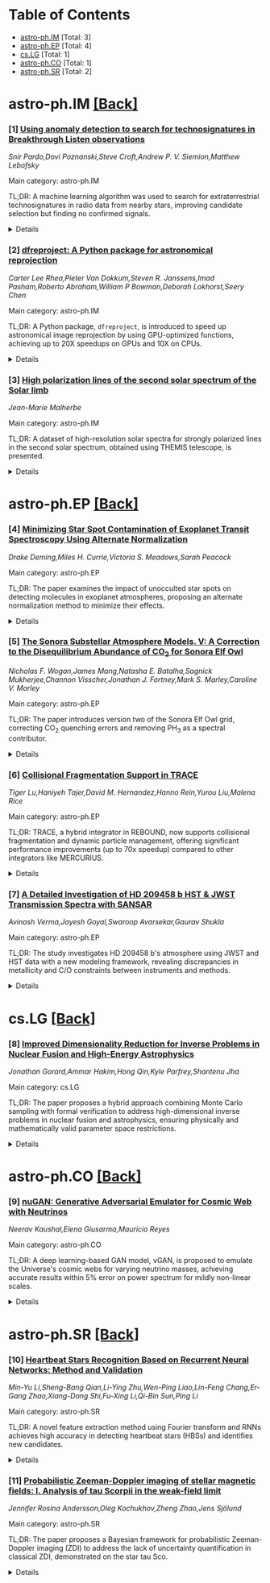 <div id=toc></div>

# Table of Contents

- [astro-ph.IM](#astro-ph.IM) [Total: 3]
- [astro-ph.EP](#astro-ph.EP) [Total: 4]
- [cs.LG](#cs.LG) [Total: 1]
- [astro-ph.CO](#astro-ph.CO) [Total: 1]
- [astro-ph.SR](#astro-ph.SR) [Total: 2]


<div id='astro-ph.IM'></div>

# astro-ph.IM [[Back]](#toc)

### [1] [Using anomaly detection to search for technosignatures in Breakthrough Listen observations](https://arxiv.org/abs/2505.03927)
*Snir Pardo,Dovi Poznanski,Steve Croft,Andrew P. V. Siemion,Matthew Lebofsky*

Main category: astro-ph.IM

TL;DR: A machine learning algorithm was used to search for extraterrestrial technosignatures in radio data from nearby stars, improving candidate selection but finding no confirmed signals.


<details>
  <summary>Details</summary>
Motivation: The exponential growth in radio observation data and the challenge of distinguishing potential extraterrestrial signals from human-made interference necessitate efficient analysis methods.

Method: Combined simulations and machine learning for anomaly detection, ranking candidates based on frequency uniqueness and temporal persistence.

Result: The method improved candidate quality, but no confirmed extraterrestrial signals were found after analyzing ~10^11 spectrograms.

Conclusion: Despite advanced techniques, no technosignatures were detected, highlighting the difficulty of the search.

Abstract: We implement a machine learning algorithm to search for extra-terrestrial
technosignatures in radio observations of several hundred nearby stars,
obtained with the Parkes and Green Bank Telescopes by the Breakthrough Listen
collaboration. Advances in detection technology have led to an exponential
growth in data, necessitating innovative and efficient analysis methods. This
problem is exacerbated by the large variety of possible forms an
extraterrestrial signal might take, and the size of the multidimensional
parameter space that must be searched. It is then made markedly worse by the
fact that our best guess at the properties of such a signal is that it might
resemble the signals emitted by human technology and communications, the main
(yet diverse) contaminant in radio observations. We address this challenge by
using a combination of simulations and machine learning methods for anomaly
detection. We rank candidates by how unusual they are in frequency, and how
persistent they are in time, by measuring the similarity between consecutive
spectrograms of the same star. We validate that our filters significantly
improve the quality of the candidates that are selected for human vetting when
compared to a random selection. Of the ~ 10^11 spectrograms that we analyzed,
we visually inspected thousands of the most promising spectrograms, and
thousands more for validation, about 20,000 in total, and report that no
candidate survived basic scrutiny.

</details>


### [2] [dfreproject: A Python package for astronomical reprojection](https://arxiv.org/abs/2505.03932)
*Carter Lee Rhea,Pieter Van Dokkum,Steven R. Janssens,Imad Pasham,Roberto Abraham,William P Bowman,Deborah Lokhorst,Seery Chen*

Main category: astro-ph.IM

TL;DR: A Python package, `dfreproject`, is introduced to speed up astronomical image reprojection by using GPU-optimized functions, achieving up to 20X speedups on GPUs and 10X on CPUs.


<details>
  <summary>Details</summary>
Motivation: Aligning sub-exposures in deep astronomical images is computationally expensive due to complex trigonometric transformations, creating bottlenecks in processing pipelines.

Method: The package uses Gnomonic projections for pixel-by-pixel shifts and interpolation tools to reproject images onto a common frame, adhering to FITS and SIP standards.

Result: `dfreproject` achieves significant speed improvements: 20X faster on GPUs and 10X on CPUs compared to alternatives.

Conclusion: The package efficiently addresses the computational bottleneck in astronomical image stacking, offering substantial performance gains.

Abstract: Deep astronomical images are often constructed by digitially stacking many
individual sub-exposures. Each sub-exposure is expected to show small
differences in the positions of stars and other objects in the field, due to
the movement of the celestial bodies, changes/imperfections in the
opto-mechanical imaging train, and other factors. To maximize image quality,
one must ensure that each sub-exposure is aligned to a common frame of
reference prior to stacking. This is done by reprojecting each exposure onto a
common target grid defined using a World Coordinate System (WCS) that is
defined by mapping the known angular positions of reference objects to their
observed spatial positions on each image. The transformations needed to
reproject images involve complicated trigonometric expressions which can be
slow to compute, so reprojection can be a major bottleneck in image processing
pipelines.
  To make astronomical reprojections faster to implement in pipelines, we have
written `dfreproject`, a Python package of GPU-optimized functions for this
purpose. The package's functions break down coordinate transformations using
Gnomonic projections to define pixel-by-pixel shifts from the source to the
target plane. The package also provides tools for interpolating a source image
onto a target plane with a single function call. This module follows the FITS
and SIP formats laid out in the seminal papers. Compared to common
alternatives, `dfreproject`'s routines result in speedups of up to 20X when run
on a GPU and 10X when run on a CPU.

</details>


### [3] [High polarization lines of the second solar spectrum of the Solar limb](https://arxiv.org/abs/2505.04239)
*Jean-Marie Malherbe*

Main category: astro-ph.IM

TL;DR: A dataset of high-resolution solar spectra for strongly polarized lines in the second solar spectrum, obtained using THEMIS telescope, is presented.


<details>
  <summary>Details</summary>
Motivation: To provide detailed spectra of the Sun's polarized lines for research on scattering polarization near the limb.

Method: Full Stokes polarimetry (I, Q/I, U/I, V/I) was conducted using the THEMIS telescope at various distances from the limb and disk center.

Result: Polarization rates up to 7% in CaI 4227 Å, 2% in SrI 4607 Å, and 1.4% in BaII 4554 Å were observed.

Conclusion: The dataset is made freely available in FITS format to support further research.

Abstract: We present a dataset of high resolution spectra of the Sun of many strongly
polarized lines belonging to the second solar spectrum, i.e. the spectrum near
the limb in linear polarization (scattering polarization). These solar spectra
were obtained in full Stokes polarimetry (I, Q/I, U/I, V/I) in the quiet Sun at
various distances from the limb, and at disk centre for comparison, with the
ground based CNRS THEMIS telescope. Polarization rates Q/I up to 7% are
obtained in CaI 4227 {\AA} line at $\mu$ = cos$\theta$ = 0, while 2% is reached
in SrI 4607 {\AA} line and 1.4% in BaII 4554 {\AA}. The spectra shown here are
freely available in FITS format to the research community.

</details>


<div id='astro-ph.EP'></div>

# astro-ph.EP [[Back]](#toc)

### [4] [Minimizing Star Spot Contamination of Exoplanet Transit Spectroscopy Using Alternate Normalization](https://arxiv.org/abs/2505.03881)
*Drake Deming,Miles H. Currie,Victoria S. Meadows,Sarah Peacock*

Main category: astro-ph.EP

TL;DR: The paper examines the impact of unocculted star spots on detecting molecules in exoplanet atmospheres, proposing an alternate normalization method to minimize their effects.


<details>
  <summary>Details</summary>
Motivation: To address the overlooked issue of unocculted star spots in molecular detection simulations by Currie et al., focusing on their noise impact.

Method: Simulated detections of molecules (O₂, CO₂, CH₄, H₂O) via spectral cross-correlation, analyzing star spot effects and proposing an alternate normalization method.

Result: Star spots introduce significant noise, especially for water vapor. Molecular oxygen, carbon dioxide, and methane can still be detected without spot correction.

Conclusion: An alternate normalization method minimizes star spot effects, though practical challenges remain. A comprehensive approach is outlined to address these.

Abstract: Recently, Currie et al. simulated the detection of molecules in the
atmospheres of temperate rocky exoplanets transiting nearby M-dwarf stars. They
simulated detections via spectral cross-correlation applied to high resolution
optical and near-IR transit spectroscopy using the ELTs. Currie et al. did not
consider the effect of unocculted star spots, but we do that here for possible
detections of molecular oxygen, carbon dioxide, methane, and water vapor. We
find that confusion noise from unocculted star spots becomes significant for
large programs that stack tens to hundreds of transits to detect these
molecules. Noise from star spots increases with greater spot filling factors,
and star spot temperature has less effect than filling factor. Nevertheless,
molecular oxygen, carbon dioxide, and methane could be detected in temperate
rocky planets transiting nearby M-dwarfs without correcting for star spots.
Water vapor detections are the most affected, with star spots contaminating the
exoplanet signal as well as producing extra noise. Unocculted spots only affect
transit spectroscopy when normalizing by dividing by the total flux from the
star. We describe an alternate normalization method that minimizes star spot
effects by deriving and implementing an unspotted proxy spectrum for the
normalization. We show that the method works in principle using realistic
levels of random observational noise. Alternate normalization would be broadly
applicable to all types of transit spectroscopy, and we discuss challenges to
applying it in practice. We also outline a comprehensive approach that has the
potential to overcome those challenges.

</details>


### [5] [The Sonora Substellar Atmosphere Models. V: A Correction to the Disequilibrium Abundance of CO$_2$ for Sonora Elf Owl](https://arxiv.org/abs/2505.03994)
*Nicholas F. Wogan,James Mang,Natasha E. Batalha,Sagnick Mukherjee,Channon Visscher,Jonathan J. Fortney,Mark S. Marley,Caroline V. Morley*

Main category: astro-ph.EP

TL;DR: The paper introduces version two of the Sonora Elf Owl grid, correcting CO$_2$ quenching errors and removing PH$_3$ as a spectral contributor.


<details>
  <summary>Details</summary>
Motivation: To improve the accuracy of substellar atmosphere models by addressing CO$_2$ quenching and PH$_3$ spectral issues.

Method: Updated the Sonora Elf Owl grid by correcting CO$_2$ quenching with respect to disequilibrium CO abundance and removing PH$_3$ contributions.

Result: Version two provides corrected CO$_2$ concentrations and improved spectra, addressing under-prediction and excessive PH$_3$ absorption.

Conclusion: The updated grid enhances the reliability of substellar atmosphere models for observational interpretation.

Abstract: To aid the interpretation of observations of substellar atmospheres,
Mukherjee et al. (2024) created the Sonora Elf Owl grid of model atmospheres,
simulations that accounted for disequilibrium quench chemistry. However, Sonora
Elf Owl did not accurately estimate CO$_2$ quenching because the models
quenched the gas with respect to the full atmosphere equilibrium, but CO$_2$
should have instead been quenched with respect to the disequilibrium (i.e.,
quenched) abundance of CO. As a result, Sonora Elf Owl under-predicted the
CO$_2$ abundance by several order of magnitude in some instances, an amount
that JWST is sensitive to. Here, we release version two of the Sonora Elf Owl
grid which has corrected CO$_2$ concentrations. Additionally, in version two we
remove PH$_3$ as a spectral contributor since our spectra consistently
contained too much PH$_3$ absorption. The new spectra can be found as an update
to the original Zenodo postings.

</details>


### [6] [Collisional Fragmentation Support in TRACE](https://arxiv.org/abs/2505.04399)
*Tiger Lu,Haniyeh Tajer,David M. Hernandez,Hanno Rein,Yurou Liu,Malena Rice*

Main category: astro-ph.EP

TL;DR: TRACE, a hybrid integrator in REBOUND, now supports collisional fragmentation and dynamic particle management, offering significant performance improvements (up to 70x speedup) compared to other integrators like MERCURIUS.


<details>
  <summary>Details</summary>
Motivation: To enhance TRACE's capabilities by enabling robust collision support, including fragmentation and dynamic particle handling, which was previously unsupported.

Method: Implemented back-end logic for collision support and tested TRACE's performance in a large-N protoplanetary disk simulation with various collision scenarios.

Result: TRACE matches the behavior of other integrators while achieving speedups of over 70x.

Conclusion: The updates make TRACE more versatile and efficient, now available in the latest REBOUND release.

Abstract: We present improved collision support for TRACE, a state-of-the-art hybrid
integrator in REBOUND. TRACE now supports collisional fragmentation and can
handle both removing and adding particles mid-timestep. We describe the
back-end logic implemented for robust collision support, and compare TRACE's
performance to other integrators including MERCURIUS on a large-N
protoplanetary disk simulation with various collision prescriptions, a system
which TRACE previously could not handle. TRACE matches the behavior of these
integrators, while offering potentially vast speedups of over 70x. All updates
described in this Note are available with the most recent public release of
REBOUND.

</details>


### [7] [A Detailed Investigation of HD 209458 b HST & JWST Transmission Spectra with SANSAR](https://arxiv.org/abs/2505.04413)
*Avinash Verma,Jayesh Goyal,Swaroop Avarsekar,Gaurav Shukla*

Main category: astro-ph.EP

TL;DR: The study investigates HD 209458 b's atmosphere using JWST and HST data with a new modeling framework, revealing discrepancies in metallicity and C/O constraints between instruments and methods.


<details>
  <summary>Details</summary>
Motivation: To resolve conflicting atmospheric constraints (e.g., metallicity, C/O) from previous observations of HD 209458 b using a new modeling approach.

Method: Uses SANSAR, a planetary atmosphere modeling framework, with free, equilibrium chemistry, and grid retrievals on JWST and HST data.

Result: Free retrievals show highly sub-solar metallicity and C/O, while equilibrium/grid retrievals align with solar values. NIRCam alone yields misleading constraints.

Conclusion: NIRCam observations alone can overestimate abundances; combining UV/optical and near-infrared data is essential for robust atmospheric constraints.

Abstract: HD 209458 b is the first exoplanet on which an atmosphere was detected. Since
then, its atmosphere has been investigated using multiple telescopes and
instruments. However, many of its atmospheric constraints remain debatable.
While HST observations suggested a highly sub-solar metallicity, recent JWST
NIRCam observations by Xue et al. 2024 constrained a super-solar metallicity
with highly sub-solar C/O. In this work, we show a detailed investigation of HD
209458 b transmission spectra observations from JWST and HST using SANSAR, a
newly developed planetary atmosphere modeling framework, with free, equilibrium
chemistry and self-consistent grid retrievals. The overall best-fitting model
with free retrievals ($\chi^2_{\rm{red}}$=1.21) constrains its metallicity and
C/O to be highly sub-solar, while equilibrium chemistry and grid retrievals
($\chi^2_{\rm{red}}$=1.27 and 1.30, respectively) are consistent with solar
values using STIS+WFC3+NIRCam observations. The retrieved abundances of H$_2$O
and CO$_2$ are almost three orders of magnitude lower (highly sub-solar) with
STIS+WFC3+NIRCam compared to just NIRCam, using free retrievals. NIRCam
observations alone also result in misleading constraints on metallicity and
C/O, with equilibrium chemistry and grid retrieval. We find that the model
choice of varying C/H or O/H to vary the C/O in equilibrium chemistry
retrievals leads to different metallicity constraints with NIRCam, but similar
constraints with STIS+WFC3+NIRCam. We conclude that NIRCam observations alone
can lead to overestimation of abundances for exoplanet atmospheres and,
therefore, should be used in combination with UV/Optical and near-infrared
observations to obtain robust constraints on abundances, C/O, and metallicity.
Specifically, even though we can detect the CO$_2$ feature with just NIRCam, we
cannot constrain its abundances robustly without the optical baseline.

</details>


<div id='cs.LG'></div>

# cs.LG [[Back]](#toc)

### [8] [Improved Dimensionality Reduction for Inverse Problems in Nuclear Fusion and High-Energy Astrophysics](https://arxiv.org/abs/2505.03849)
*Jonathan Gorard,Ammar Hakim,Hong Qin,Kyle Parfrey,Shantenu Jha*

Main category: cs.LG

TL;DR: The paper proposes a hybrid approach combining Monte Carlo sampling with formal verification to address high-dimensional inverse problems in nuclear fusion and astrophysics, ensuring physically and mathematically valid parameter space restrictions.


<details>
  <summary>Details</summary>
Motivation: High-dimensional inverse problems in fields like nuclear fusion and astrophysics involve large uncertainties and require extensive simulations. Existing methods like Monte Carlo sampling with dimensionality reduction lack guarantees of physical or mathematical validity.

Method: The paper suggests a hybrid approach integrating Monte Carlo sampling, non-linear dimensionality reduction (e.g., autoencoders), and formal verification methods to restrict parameter spaces while ensuring correctness.

Result: The proposed method aims to produce parameter space restrictions that are both mathematically and physically valid, accounting for experimental and model uncertainties.

Conclusion: The authors advocate for this hybrid approach to improve the reliability of solving high-dimensional inverse problems in fusion and astrophysics research.

Abstract: Many inverse problems in nuclear fusion and high-energy astrophysics
research, such as the optimization of tokamak reactor geometries or the
inference of black hole parameters from interferometric images, necessitate
high-dimensional parameter scans and large ensembles of simulations to be
performed. Such inverse problems typically involve large uncertainties, both in
the measurement parameters being inverted and in the underlying physics models
themselves. Monte Carlo sampling, when combined with modern non-linear
dimensionality reduction techniques such as autoencoders and manifold learning,
can be used to reduce the size of the parameter spaces considerably. However,
there is no guarantee that the resulting combinations of parameters will be
physically valid, or even mathematically consistent. In this position paper, we
advocate adopting a hybrid approach that leverages our recent advances in the
development of formal verification methods for numerical algorithms, with the
goal of constructing parameter space restrictions with provable mathematical
and physical correctness properties, whilst nevertheless respecting both
experimental uncertainties and uncertainties in the underlying physical
processes.

</details>


<div id='astro-ph.CO'></div>

# astro-ph.CO [[Back]](#toc)

### [9] [nuGAN: Generative Adversarial Emulator for Cosmic Web with Neutrinos](https://arxiv.org/abs/2505.03936)
*Neerav Kaushal,Elena Giusarma,Mauricio Reyes*

Main category: astro-ph.CO

TL;DR: A deep learning-based GAN model, νGAN, is proposed to emulate the Universe's cosmic webs for varying neutrino masses, achieving accurate results within 5% error on power spectrum for mildly non-linear scales.


<details>
  <summary>Details</summary>
Motivation: Understanding neutrino masses' impact on cosmic structure formation is vital for cosmology, but traditional simulations are computationally intensive.

Method: The study uses a generative adversarial network (GAN) called νGAN to generate 2D cosmic web maps for neutrino masses from 0.0 eV to 0.4 eV.

Result: νGAN produces statistically independent maps resembling true matter distribution, with 5% accuracy on power spectrum for mildly non-linear scales.

Conclusion: νGAN is a proof-of-concept for fast neutrino simulations, with potential for future extensions using higher-resolution 3D data and advanced models.

Abstract: Understanding the impact of neutrino masses on the evolution of Universe is a
crucial aspect of modern cosmology. Due to their large free streaming lengths,
neutrinos significantly influence the formation of cosmic structures at
non-linear scales. To maximize the information yield from current and future
galaxy surveys, it is essential to generate precise theoretical predictions of
structure formation. One approach to achieve this is by running large sets of
cosmological numerical simulations, which is a computationally intensive
process. In this study, we propose a deep learning-based generative adversarial
network (GAN) model to emulate the Universe for a variety of neutrino masses.
Our model called $\nu$GAN (for neutrino GAN) is able to generate 2D cosmic webs
of the Universe for a number of neutrino masses ranging from 0.0 eV to 0.4 eV.
The generated maps exhibit statistical independence, lack correlations with
training data, and very closely resemble the distribution of matter in true
maps. We assess the accuracy of our results both visually and through key
statistics used in cosmology and computer vision analyses. Our results indicate
that samples generated by $\nu$GAN are accurate within a 5% error on power
spectrum between k=0.01 to k=0.5 h/Mpc. Although this accuracy covers the
mildly non-linear scales, consistent with other works and observations,
achieving higher accuracy at fully non-linear scales requires more
sophisticated models, such as diffusion models. Nevertheless, our work opens up
new avenues for building emulators to generate fast and massive neutrino
simulations, potentially revolutionizing cosmological predictions and analyses.
This work serves as a proof-of-concept, paving the way for future extensions
with higher-resolution 3D data and advanced generative models.

</details>


<div id='astro-ph.SR'></div>

# astro-ph.SR [[Back]](#toc)

### [10] [Heartbeat Stars Recognition Based on Recurrent Neural Networks: Method and Validation](https://arxiv.org/abs/2505.04067)
*Min-Yu Li,Sheng-Bang Qian,Li-Ying Zhu,Wen-Ping Liao,Lin-Feng Chang,Er-Gang Zhao,Xiang-Dong Shi,Fu-Xing Li,Qi-Bin Sun,Ping Li*

Main category: astro-ph.SR

TL;DR: A novel feature extraction method using Fourier transform and RNNs achieves high accuracy in detecting heartbeat stars (HBSs) and identifies new candidates.


<details>
  <summary>Details</summary>
Motivation: Manual inspection of HBSs is inefficient; machine learning offers automated detection.

Method: Transform light curves to frequency domain, extract harmonics, normalize features, and train RNNs on synthetic data.

Result: 95% accuracy on synthetic data, 88% on real surveys, and discovery of four new HBSs.

Conclusion: The method is effective, reduces computational cost, and can be extended to other variable stars.

Abstract: Since the variety of their light curve morphologies, the vast majority of the
known heartbeat stars (HBSs) have been discovered by manual inspection. Machine
learning, which has already been successfully applied to the classification of
variable stars based on light curves, offers another possibility for the
automatic detection of HBSs. We propose a novel feature extraction approach for
HBSs. First, the light curve is transformed into the frequency domain via
Fourier transform, then the amplitudes of the first 100 harmonics are
extracted, and finally these harmonics are normalised as feature vectors of the
light curve. A training data set of synthetic light curves is constructed using
ELLC, and their features are fed into recurrent neural networks (RNNs) for
supervised learning, with the expected output being the eccentricity of these
light curves. The performance of RNNs is evaluated using a test data set of
synthetic light curves, achieving 95$\%$ accuracy. When applied to known HBSs
from OGLE, Kepler, and TESS surveys, the networks achieve an average accuracy
of 88$\%$. This method successfully identify four new HBSs within the eclipsing
binary catalog of Kirk et al. The use of orbital harmonics as features for HBSs
proves to be an effective approach that significantly reduces the computational
cost of neural networks. RNNs show excellent performance in recognising this
type of time series data. This method not only allows efficient identification
of HBSs, but can also be extended to recognise other types of periodic variable
stars.

</details>


### [11] [Probabilistic Zeeman-Doppler imaging of stellar magnetic fields: I. Analysis of tau Scorpii in the weak-field limit](https://arxiv.org/abs/2505.04437)
*Jennifer Rosina Andersson,Oleg Kochukhov,Zheng Zhao,Jens Sjölund*

Main category: astro-ph.SR

TL;DR: The paper proposes a Bayesian framework for probabilistic Zeeman-Doppler imaging (ZDI) to address the lack of uncertainty quantification in classical ZDI, demonstrated on the star tau Sco.


<details>
  <summary>Details</summary>
Motivation: Classical ZDI lacks reliable uncertainty quantification for magnetic field maps, limiting its reliability.

Method: A Bayesian framework with three statistical models is applied to archival ESPaDOnS data, using spherical-harmonic expansion for magnetic field parameterization.

Result: The mean magnetic field maps align with prior point estimates, but uncertainty analysis reveals higher energy content at low angular degrees.

Conclusion: The framework successfully provides uncertainty quantification in the weak-field regime, with potential for extension to more complex scenarios.

Abstract: Zeeman-Doppler imaging (ZDI) is used to study the surface magnetic field
topology of stars, based on high-resolution spectropolarimetric time series
observations. Multiple ZDI inversions have been conducted for the early B-type
star tau Sco, which has been found to exhibit a weak but complex non-dipolar
surface magnetic field. The classical ZDI framework suffers from a significant
limitation in that it provides little to no reliable uncertainty quantification
for the reconstructed magnetic field maps, with essentially all published
results being confined to point estimates. To fill this gap, we propose a
Bayesian framework for probabilistic ZDI. Here, the proposed framework is
demonstrated on tau Sco in the weak-field limit. We propose three distinct
statistical models, and use archival ESPaDOnS high-resolution Stokes V
observations to carry out the probabilistic magnetic inversion in closed form.
The surface magnetic field is parameterised by a high-dimensional
spherical-harmonic expansion. By comparing three different prior distributions
over the latent variables in the spherical-harmonic decomposition, our results
showcase the ZDI sensitivity to various hyperparameters. The mean magnetic
field maps are qualitatively similar to previously published point estimates,
but analysis of the magnetic energy distribution indicates high uncertainty and
higher energy content at low angular degrees l. Our results effectively
demonstrate that, for stars in the weak-field regime, reliable uncertainty
quantification of recovered magnetic field maps can be obtained in closed form
with natural assumptions on the statistical model. Future work will explore
extending this framework beyond the weak-field approximation and incorporating
prior uncertainty over multiple stellar parameters in more complex magnetic
inversion problems.

</details>
